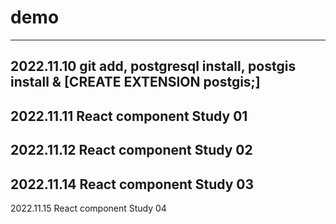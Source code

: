 # demo
---
2022.11.10 git add, postgresql install, postgis install & [CREATE EXTENSION postgis;]
---
2022.11.11 React component Study 01
---
2022.11.12 React component Study 02
---
2022.11.14 React component Study 03
---
2022.11.15 React component Study 04
